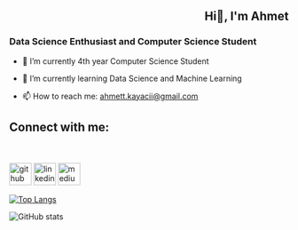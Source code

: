 <div style= "text-align:right"><h2> Hi👋, I'm Ahmet </h2> </div>

<h3> Data Science Enthusiast and Computer Science Student </h3>

- 🔭 I’m currently 4th year Computer Science Student

- 🌱 I’m currently learning Data Science and Machine Learning 

- 📫 How to reach me: ahmett.kayacii@gmail.com 

## Connect with me: 
<br> <br/>
[<img src='https://cdn.jsdelivr.net/npm/simple-icons@3.0.1/icons/github.svg' alt='github' height='40'>](https://github.com/ahmetkayaci)  [<img src='https://cdn.jsdelivr.net/npm/simple-icons@3.0.1/icons/linkedin.svg' alt='linkedin' height='40'>](https://www.linkedin.com/in/ahmetkayaci/)  [<img src='https://cdn.jsdelivr.net/npm/simple-icons@3.0.1/icons/medium.svg' alt='medium' height='40'>](https://ahmetkayaci.medium.com/)  

[![Top Langs](https://github-readme-stats.vercel.app/api/top-langs/?username=ahmetkayaci)](https://github.com/anuraghazra/github-readme-stats)

![GitHub stats](https://github-readme-stats.vercel.app/api?username=ahmetkayaci&show_icons=true&count_private=true)  

